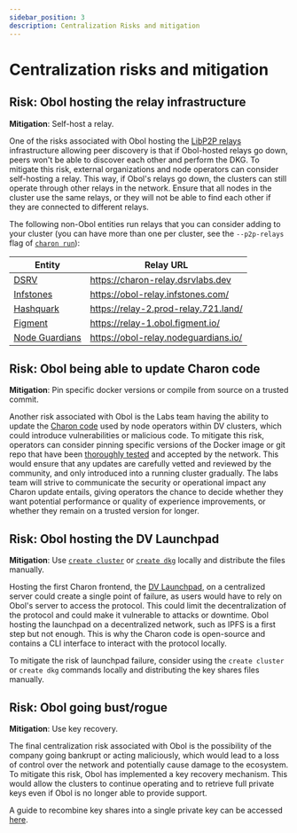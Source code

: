 ```yaml
---
sidebar_position: 3
description: Centralization Risks and mitigation
---
```


# Centralization risks and mitigation

## Risk: Obol hosting the relay infrastructure

**Mitigation**: Self-host a relay.

One of the risks associated with Obol hosting the [LibP2P relays](https://github.com/ObolNetwork/obol-docs/blob/main/versioned_docs/version-v1.1.1/charon/networking.mdx) infrastructure allowing peer discovery is that if Obol-hosted relays go down, peers won't be able to discover each other and perform the DKG. To mitigate this risk, external organizations and node operators can consider self-hosting a relay. This way, if Obol's relays go down, the clusters can still operate through other relays in the network. Ensure that all nodes in the cluster use the same relays, or they will not be able to find each other if they are connected to different relays.

The following non-Obol entities run relays that you can consider adding to your cluster (you can have more than one per cluster, see the `--p2p-relays` flag of [`charon run`](../charon/charon-cli-reference.md#the-run-command)):

| Entity                                      | Relay URL                            |
| ------------------------------------------- | ------------------------------------ |
| [DSRV](https://www.dsrvlabs.com/)           | https://charon-relay.dsrvlabs.dev    |
| [Infstones](https://infstones.com/)         | https://obol-relay.infstones.com/    |
| [Hashquark](https://www.hashquark.io/)      | https://relay-2.prod-relay.721.land/ |
| [Figment](https://figment.io/)              | https://relay-1.obol.figment.io/     |
| [Node Guardians](https://nodeguardians.io/) | https://obol-relay.nodeguardians.io/ |

## Risk: Obol being able to update Charon code

**Mitigation**: Pin specific docker versions or compile from source on a trusted commit.

Another risk associated with Obol is the Labs team having the ability to update the [Charon code](https://github.com/ObolNetwork/charon) used by node operators within DV clusters, which could introduce vulnerabilities or malicious code. To mitigate this risk, operators can consider pinning specific versions of the Docker image or git repo that have been [thoroughly tested](../sec/overview.md#list-of-security-audits-and-assessments) and accepted by the network. This would ensure that any updates are carefully vetted and reviewed by the community, and only introduced into a running cluster gradually. The labs team will strive to communicate the security or operational impact any Charon update entails, giving operators the chance to decide whether they want potential performance or quality of experience improvements, or whether they remain on a trusted version for longer.

## Risk: Obol hosting the DV Launchpad

**Mitigation**: Use [`create cluster`](../charon/charon-cli-reference.md#the-create-command) or [`create dkg`](../charon/charon-cli-reference.md#creating-the-configuration-for-a-dkg-ceremony) locally and distribute the files manually.

Hosting the first Charon frontend, the [DV Launchpad](../dvl/intro.md), on a centralized server could create a single point of failure, as users would have to rely on Obol's server to access the protocol. This could limit the decentralization of the protocol and could make it vulnerable to attacks or downtime. Obol hosting the launchpad on a decentralized network, such as IPFS is a first step but not enough. This is why the Charon code is open-source and contains a CLI interface to interact with the protocol locally.

To mitigate the risk of launchpad failure, consider using the `create cluster` or `create dkg` commands locally and distributing the key shares files manually.

## Risk: Obol going bust/rogue

**Mitigation**: Use key recovery.

The final centralization risk associated with Obol is the possibility of the company going bankrupt or acting maliciously, which would lead to a loss of control over the network and potentially cause damage to the ecosystem. To mitigate this risk, Obol has implemented a key recovery mechanism. This would allow the clusters to continue operating and to retrieve full private keys even if Obol is no longer able to provide support.

A guide to recombine key shares into a single private key can be accessed [here](../advanced/quickstart-combine.md).

